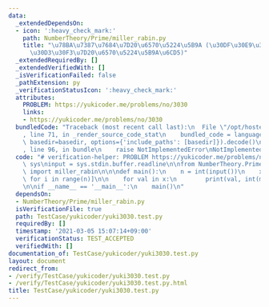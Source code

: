 ```yaml
---
data:
  _extendedDependsOn:
  - icon: ':heavy_check_mark:'
    path: NumberTheory/Prime/miller_rabin.py
    title: "\u78BA\u7387\u7684\u7D20\u6570\u5224\u5B9A (\u30DF\u30E9\u30FC\u30FB\u30E9\
      \u30D3\u30F3\u7D20\u6570\u5224\u5B9A\u6CD5)"
  _extendedRequiredBy: []
  _extendedVerifiedWith: []
  _isVerificationFailed: false
  _pathExtension: py
  _verificationStatusIcon: ':heavy_check_mark:'
  attributes:
    PROBLEM: https://yukicoder.me/problems/no/3030
    links:
    - https://yukicoder.me/problems/no/3030
  bundledCode: "Traceback (most recent call last):\n  File \"/opt/hostedtoolcache/Python/3.9.2/x64/lib/python3.9/site-packages/onlinejudge_verify/documentation/build.py\"\
    , line 71, in _render_source_code_stat\n    bundled_code = language.bundle(stat.path,\
    \ basedir=basedir, options={'include_paths': [basedir]}).decode()\n  File \"/opt/hostedtoolcache/Python/3.9.2/x64/lib/python3.9/site-packages/onlinejudge_verify/languages/python.py\"\
    , line 96, in bundle\n    raise NotImplementedError\nNotImplementedError\n"
  code: "# verification-helper: PROBLEM https://yukicoder.me/problems/no/3030\nimport\
    \ sys\ninput = sys.stdin.buffer.readline\n\nfrom NumberTheory.Prime.miller_rabin\
    \ import miller_rabin\n\n\ndef main():\n    n = int(input())\n    x = [int(input())\
    \ for i in range(n)]\n\n    for val in x:\n        print(val, int(miller_rabin(val)))\n\
    \n\nif __name__ == '__main__':\n    main()\n"
  dependsOn:
  - NumberTheory/Prime/miller_rabin.py
  isVerificationFile: true
  path: TestCase/yukicoder/yuki3030.test.py
  requiredBy: []
  timestamp: '2021-03-05 15:07:14+09:00'
  verificationStatus: TEST_ACCEPTED
  verifiedWith: []
documentation_of: TestCase/yukicoder/yuki3030.test.py
layout: document
redirect_from:
- /verify/TestCase/yukicoder/yuki3030.test.py
- /verify/TestCase/yukicoder/yuki3030.test.py.html
title: TestCase/yukicoder/yuki3030.test.py
---
```

